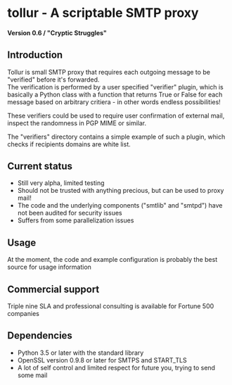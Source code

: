 # tollur - A scriptable SMTP proxy
#### Version 0.6 / "Cryptic Struggles"

## Introduction
Tollur is small SMTP proxy that requires each outgoing message to be "verified" before it's forwarded.  
The verification is performed by a user specified "verifier" plugin, which is basically a Python class with a function that returns True or False for each message based on arbitrary critiera - in other words endless possibilities!

These verifiers could be used to require user confirmation of external mail, inspect the randomness in PGP MIME or similar.  

The "verifiers" directory contains a simple example of such a plugin, which checks if recipients domains are white list.  


## Current status
- Still very alpha, limited testing
- Should not be trusted with anything precious, but can be used to proxy mail!
- The code and the underlying components ("smtlib" and "smtpd") have not been audited for security issues
- Suffers from some parallelization issues


## Usage
At the moment, the code and example configuration is probably the best source for usage information


## Commercial support
Triple nine SLA and professional consulting is available for Fortune 500 companies


## Dependencies
- Python 3.5 or later with the standard library
- OpenSSL version 0.9.8 or later for SMTPS and START_TLS
- A lot of self control and limited respect for future you, trying to send some mail
